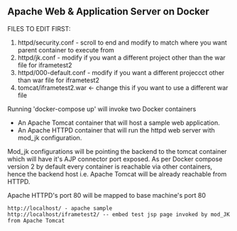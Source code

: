 ## Apache Web & Application Server on Docker

FILES TO EDIT FIRST:
1. httpd/security.conf  - scroll to end and modify to match where you want parent container to execute from
2. httpd/jk.conf - modify if you want a different project other than the war file for iframetest2
3. httpd/000-default.conf - modify if you want a different projeccct other than war file for iframetest2
4. tomcat/iframetest2.war <- change this if you want to use a different war file


Running 'docker-compose up' will invoke two Docker containers
- An Apache Tomcat container that will host a sample web application.
- An Apache HTTPD container that will run the httpd web server with mod_jk configuration. 

Mod_jk configurations will be pointing the backend to the tomcat container which will have it's AJP connector port exposed. As per Docker compose version 2 by default every container is reachable via other containers, hence the backend host i.e. Apache Tomcat will be already reachable from HTTPD. 

Apache HTTPD's port 80 will be mapped to base machine's port 80
```
http://localhost/ - apache sample
http://localhost/iframetest2/ -- embed test jsp page invoked by mod_JK from Apache Tomcat
